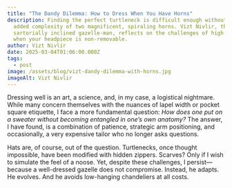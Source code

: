 ```yaml
---
title: "The Dandy Dilemma: How to Dress When You Have Horns"
description: Finding the perfect turtleneck is difficult enough without the
  added complexity of two magnificent, spiraling horns. Vizt Nivlir, the
  sartorially inclined gazelle-man, reflects on the challenges of high fashion
  when your headpiece is non-removable.
author: Vizt Nivlir
date: 2025-03-04T01:06:00.000Z
tags:
  - post
image: /assets/blog/vizt-dandy-dilemma-with-horns.jpg
imageAlt: Vizt Nivlir
---
```

Dressing well is an art, a science, and, in my case, a logistical nightmare. While many concern themselves with the nuances of lapel width or pocket square etiquette, I face a more fundamental question: *How does one put on a sweater without becoming entangled in one’s own anatomy?* The answer, I have found, is a combination of patience, strategic arm positioning, and occasionally, a very expensive tailor who no longer asks questions.

Hats are, of course, out of the question. Turtlenecks, once thought impossible, have been modified with hidden zippers. Scarves? Only if I wish to simulate the feel of a noose. Yet, despite these challenges, I persist—because a well-dressed gazelle does not compromise. Instead, he adapts. He evolves. And he avoids low-hanging chandeliers at all costs.
